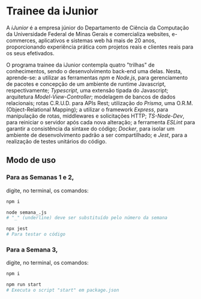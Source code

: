 # Trainee da iJunior

A *iJunior* é a empresa júnior do Departamento de Ciência da Computação da Universidade Federal de Minas Gerais e comercializa websites, e-commerces, aplicativos e sistemas web há mais de 20 anos, proporcionando experiência prática com projetos reais e clientes reais para os seus efetivados.

O programa trainee da iJunior contempla quatro "trilhas" de conhecimentos, sendo o desenvolvimento back-end uma delas. Nesta, aprende-se: a utilizar as ferramentas *npm* e *Node.js*, para gerenciamento de pacotes e concepção de um ambiente de runtime Javascript, respectivamente; *Typescript*, uma extensão tipada do Javascript; arquitetura *Model-View-Controller*; modelagem de bancos de dados relacionais; rotas C.R.U.D. para APIs Rest; utilização do *Prisma*, uma O.R.M. (Object-Relational Mapping); a utilizar o framework *Express*, para manipulação de rotas, middlewares e solicitações HTTP; *TS-Node-Dev*, para reiniciar o servidor após cada nova alteração; a ferramenta *ESLint* para garantir a consistência da sintaxe do código; *Docker*, para isolar um ambiente de desenvolvimento padrão a ser compartilhado; e *Jest*, para a realização de testes unitários do código.

## Modo de uso

### Para as Semanas 1 e 2, 
digite, no terminal, os comandos:

```bash
npm i

node semana_.js
# "_" (underline) deve ser substituído pelo número da semana
```

```bash
npx jest
# Para testar o código
```

### Para a Semana 3, 
digite, no terminal, os comandos:

```bash
npm i

npm run start
# Executa o script "start" em package.json
```
